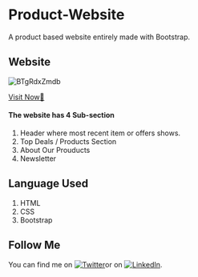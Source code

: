 # Product-Website
A product based website entirely made with Bootstrap.

## Website
![BTgRdxZmdb](https://user-images.githubusercontent.com/78084828/128723053-1373b3f3-f834-4fe6-8ee9-d4f2dc5523d3.gif)

[Visit Now🚀](https://shubhamashish33.github.io/Product-Website/) 

#### The website has 4 Sub-section
1. Header where most recent item or offers shows.
2. Top Deals / Products Section
3. About Our Prouducts
4. Newsletter

## Language Used
1. HTML
2. CSS
3. Bootstrap 

## Follow Me
You can find me on [![Twitter][1.2]][1]or on [![LinkedIn][2.2]][2].

[1.2]: http://i.imgur.com/wWzX9uB.png (twitter icon without padding)
[2.2]: https://raw.githubusercontent.com/MartinHeinz/MartinHeinz/master/linkedin-3-16.png (LinkedIn icon without padding)

[1]: https://twitter.com/imaashish_
[2]: https://www.linkedin.com/in/shubham-ashish-81a6a01b2/
